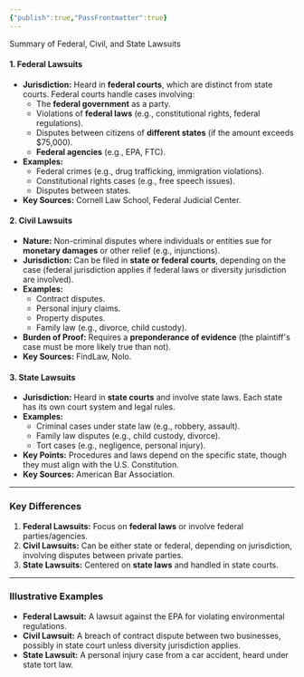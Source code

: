 ```yaml
---
{"publish":true,"PassFrontmatter":true}
---
```


Summary of Federal, Civil, and State Lawsuits

#### **1. Federal Lawsuits**

- **Jurisdiction:** Heard in **federal courts**, which are distinct from state courts. Federal courts handle cases involving:
    - The **federal government** as a party.
    - Violations of **federal laws** (e.g., constitutional rights, federal regulations).
    - Disputes between citizens of **different states** (if the amount exceeds $75,000).
    - **Federal agencies** (e.g., EPA, FTC).
- **Examples:**
    - Federal crimes (e.g., drug trafficking, immigration violations).
    - Constitutional rights cases (e.g., free speech issues).
    - Disputes between states.
- **Key Sources:** Cornell Law School, Federal Judicial Center.

#### **2. Civil Lawsuits**

- **Nature:** Non-criminal disputes where individuals or entities sue for **monetary damages** or other relief (e.g., injunctions).
- **Jurisdiction:** Can be filed in **state or federal courts**, depending on the case (federal jurisdiction applies if federal laws or diversity jurisdiction are involved).
- **Examples:**
    - Contract disputes.
    - Personal injury claims.
    - Property disputes.
    - Family law (e.g., divorce, child custody).
- **Burden of Proof:** Requires a **preponderance of evidence** (the plaintiff's case must be more likely true than not).
- **Key Sources:** FindLaw, Nolo.

#### **3. State Lawsuits**

- **Jurisdiction:** Heard in **state courts** and involve state laws. Each state has its own court system and legal rules.
- **Examples:**
    - Criminal cases under state law (e.g., robbery, assault).
    - Family law disputes (e.g., child custody, divorce).
    - Tort cases (e.g., negligence, personal injury).
- **Key Points:** Procedures and laws depend on the specific state, though they must align with the U.S. Constitution.
- **Key Sources:** American Bar Association.

---

### **Key Differences**

1. **Federal Lawsuits:** Focus on **federal laws** or involve federal parties/agencies.
2. **Civil Lawsuits:** Can be either state or federal, depending on jurisdiction, involving disputes between private parties.
3. **State Lawsuits:** Centered on **state laws** and handled in state courts.

---

### **Illustrative Examples**

- **Federal Lawsuit:** A lawsuit against the EPA for violating environmental regulations.
- **Civil Lawsuit:** A breach of contract dispute between two businesses, possibly in state court unless diversity jurisdiction applies.
- **State Lawsuit:** A personal injury case from a car accident, heard under state tort law.